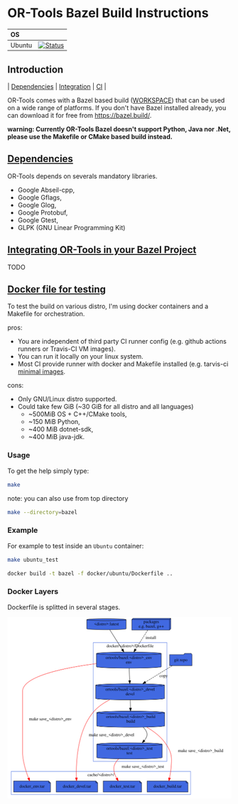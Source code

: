 # OR-Tools Bazel Build Instructions

| OS     |                                    |
|:-------|------------------------------------|
| Ubuntu | [![Status][linux_svg]][linux_link] |

[linux_svg]: https://github.com/google/or-tools/workflows/Bazel/badge.svg
[linux_link]: https://github.com/google/or-tools/actions?query=workflow%3A"Bazel"

## Introduction
<nav for="bazel"> |
<a href="#deps">Dependencies</a> |
<a href="#integration">Integration</a> |
<a href="#ci">CI</a> |
</nav>

OR-Tools comes with a Bazel based build ([WORKSPACE](../WORKSPACE)) that can be
used on a wide range of platforms. If you don't have Bazel installed already,
you can download it for free from <https://bazel.build/>.

**warning: Currently OR-Tools Bazel doesn't support Python, Java nor .Net, please use
the Makefile or CMake based build instead.**

## [Dependencies](#deps)
OR-Tools depends on severals mandatory libraries.

* Google Abseil-cpp,
* Google Gflags,
* Google Glog,
* Google Protobuf,
* Google Gtest,
* GLPK (GNU Linear Programming Kit)

## [Integrating OR-Tools in your Bazel Project](#integration)
TODO

## [Docker file for testing](#ci)
To test the build on various distro, I'm using docker containers and a Makefile for orchestration.

pros:
* You are independent of third party CI runner config (e.g. github actions runners or Travis-CI VM images).
* You can run it locally on your linux system.
* Most CI provide runner with docker and Makefile installed (e.g. tarvis-ci [minimal images](https://docs.travis-ci.com/user/languages/minimal-and-generic/).

cons:
* Only GNU/Linux distro supported.
* Could take few GiB (~30 GiB for all distro and all languages)
  * ~500MiB OS + C++/CMake tools,
  * ~150 MiB Python,
  * ~400 MiB dotnet-sdk,
  * ~400 MiB java-jdk.

### Usage
To get the help simply type:
```sh
make
```

note: you can also use from top directory
```sh
make --directory=bazel
```

### Example
For example to test inside an `Ubuntu` container:
```sh
make ubuntu_test
```

```sh
docker build -t bazel -f docker/ubuntu/Dockerfile ..
```

### Docker Layers
Dockerfile is splitted in several stages.

![docker](doc/docker.svg)
